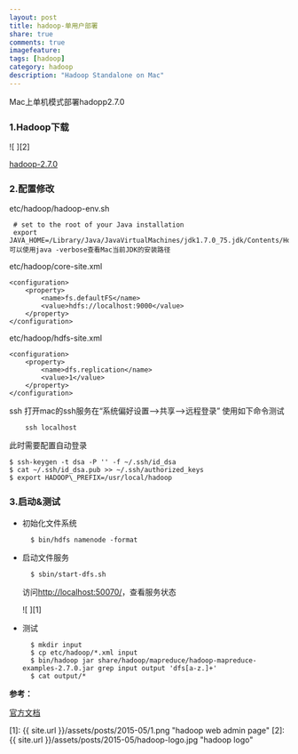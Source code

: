 ```yaml
---
layout: post
title: hadoop-单用户部署
share: true
comments: true
imagefeature:
tags: [hadoop]
category: hadoop
description: "Hadoop Standalone on Mac"
---
```


Mac上单机模式部署hadopp2.7.0

<!--more-->

### 1.Hadoop下载

![ ][2]

[hadoop-2.7.0](http://www.apache.org/dyn/closer.cgi/hadoop/common/hadoop-2.7.0/hadoop-2.7.0.tar.gz)

### 2.配置修改
etc/hadoop/hadoop-env.sh
	 
	 # set to the root of your Java installation
  	 export JAVA_HOME=/Library/Java/JavaVirtualMachines/jdk1.7.0_75.jdk/Contents/Home
	可以使用java -verbose查看Mac当前JDK的安装路径

etc/hadoop/core-site.xml

	<configuration>
    	<property>
        	<name>fs.defaultFS</name>
        	<value>hdfs://localhost:9000</value>
	    </property>
	</configuration>

etc/hadoop/hdfs-site.xml


	<configuration>
    	<property>
        	<name>dfs.replication</name>
	        <value>1</value>
    	</property>
	</configuration>

ssh
打开mac的ssh服务在“系统偏好设置-->共享-->远程登录”
使用如下命令测试

		ssh localhost

此时需要配置自动登录

	$ ssh-keygen -t dsa -P '' -f ~/.ssh/id_dsa
	$ cat ~/.ssh/id_dsa.pub >> ~/.ssh/authorized_keys
	$ export HADOOP\_PREFIX=/usr/local/hadoop


### 3.启动&测试
* 初始化文件系统

		$ bin/hdfs namenode -format

* 启动文件服务

		$ sbin/start-dfs.sh
  
  访问[http://localhost:50070/](http://localhost:50070/)，查看服务状态
  
	![ ][1]

* 测试
		
		$ mkdir input
		$ cp etc/hadoop/*.xml input
		$ bin/hadoop jar share/hadoop/mapreduce/hadoop-mapreduce-examples-2.7.0.jar grep input output 'dfs[a-z.]+'
		$ cat output/*
		
		
**参考：**

[官方文档](http://hadoop.apache.org/docs/r2.7.0/hadoop-project-dist/hadoop-common/SingleCluster.html#Standalone_Operation)




[1]: {{ site.url }}/assets/posts/2015-05/1.png "hadoop web admin page"
[2]: {{ site.url }}/assets/posts/2015-05/hadoop-logo.jpg "hadoop logo"



